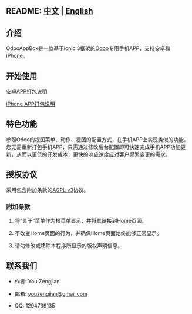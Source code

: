 ## README: [中文](https://github.com/youzengjian/OdooAppBox/blob/master/README.md) | [English](https://github.com/youzengjian/OdooAppBox/blob/master/README-en.md)

## 介绍
OdooAppBox是一款基于ionic 3框架的[Odoo](https://www.odoo.com/)专用手机APP，支持安卓和iPhone。

## 开始使用
[安卓APP打包说明](https://github.com/youzengjian/OdooAppBox/blob/master/BUILD-ANDROID.md)

[iPhone APP打包说明](https://github.com/youzengjian/OdooAppBox/blob/master/BUILD-IPHONE.md)

## 特色功能
参照Odoo的视图菜单、动作、视图的配置方式，在手机APP上实现类似的功能。您无需重新打包手机APP，只需通过修改后台配置即可快速完成手机APP功能更新，从而以更低的开发成本，更快的响应速度应对客户频繁变更的需求。

## 授权协议
采用包含附加条款的[AGPL v3](https://www.gnu.org/licenses/agpl-3.0.html)协议。

### 附加条款
1. 将“关于”菜单作为根菜单显示，并将其链接到Home页面。

2. 不改变Home页面的行为，并确保Home页面始终能够正常显示。

3. 请勿修改或移除本程序所显示的版权声明信息。

## 联系我们
* 作者: You Zengjian

* 邮箱: youzengjian@gmail.com

* QQ: 1294739135
